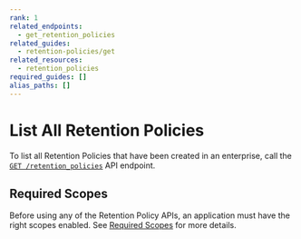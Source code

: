 ```yaml
---
rank: 1
related_endpoints:
  - get_retention_policies
related_guides: 
  - retention-policies/get
related_resources:
  - retention_policies
required_guides: []
alias_paths: []
---
```


# List All Retention Policies

To list all Retention Policies that have been created in an enterprise, call
the [`GET /retention_policies`][retention_policies] API endpoint.

<Samples id='get_retention_policies' />

## Required Scopes

Before using any of the Retention Policy APIs, an application must have the
right scopes enabled. See [Required Scopes][scopes] for more details.

[retention_policies]: e://get_retention_policies
[scopes]: g://retention-policies#required-scopes
